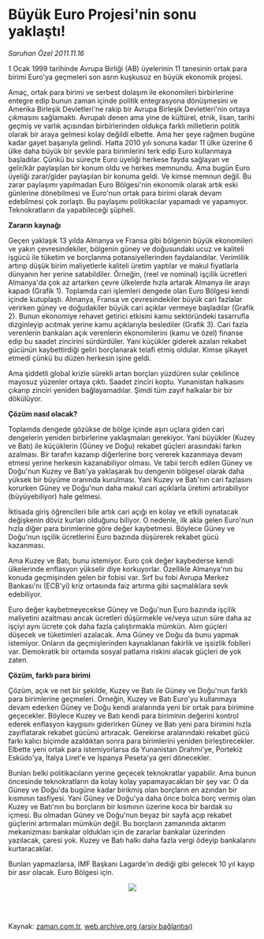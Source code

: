 # Büyük Euro Projesi'nin sonu yaklaştı!

*Saruhan Özel 2011.11.16*

<td class="columnist-detail">
<p>1 Ocak 1999 tarihinde Avrupa Birliği (AB) üyelerinin 11 tanesinin ortak para birimi Euro'ya geçmeleri son asrın kuşkusuz en büyük ekonomik projesi.</p>
<p>
<div id="haberMetinDiv">
<p>Amaç, ortak para birimi ve serbest dolaşım ile ekonomileri birbirlerine entegre edip bunun zaman içinde politik entegrasyona dönüşmesini ve Amerika Birleşik Devletleri'ne rakip bir Avrupa Birleşik Devletleri'nin ortaya çıkmasını sağlamaktı. Avrupalı denen ama yine de kültürel, etnik, lisan, tarihi geçmiş ve varlık açısından birbirlerinden oldukça farklı milletlerin politik olarak bir araya gelmesi kolay değildi elbette. Ama her şeye rağmen bugüne kadar gayet başarıyla gelindi. Hatta 2010 yılı sonuna kadar 11 ülke üzerine 6 ülke daha büyük bir şevkle para birimlerini terk edip Euro kullanmaya başladılar. Çünkü bu süreçte Euro üyeliği herkese fayda sağlayan ve gelir/kâr paylaşılan bir konum oldu ve herkes memnundu. Ama bugün Euro üyeliği zarar/gider paylaşılan bir konuma geldi. Ve kimse memnun değil. Bu zarar paylaşımı yapılmadan Euro Bölgesi'nin ekonomik olarak artık eski günlerine dönebilmesi ve Euro'nun ortak para birimi olarak devam edebilmesi çok zorlaştı. Bu paylaşımı politikacılar yapamadı ve yapamıyor. Teknokratların da yapabileceği şüpheli. 
<b><p>Zararın kaynağı</p></b>
<p>Geçen yaklaşık 13 yılda Almanya ve Fransa gibi bölgenin büyük ekonomileri ve yakın çevresindekiler, bölgenin güney ve doğusundaki ucuz ve kaliteli işgücü ile tüketim ve borçlanma potansiyellerinden faydalandılar. Verimlilik artırıp düşük birim maliyetlerle kaliteli üretim yaptılar ve makul fiyatlarla dünyanın her yerine satabildiler. Örneğin, (reel ve nominal) işçilik ücretleri Almanya'da çok az artarken çevre ülkelerde hızla artarak Almanya ile arayı kapadı (Grafik 1). Toplamda cari işlemleri dengede olan Euro Bölgesi kendi içinde kutuplaştı. Almanya, Fransa ve çevresindekiler büyük cari fazlalar verirken güney ve doğudakiler büyük cari açıklar vermeye başladılar (Grafik 2). Bunun ekonomiye rehavet getirici etkisini kamu sektöründeki tasarrufla dizginleyip acıtmak yerine kamu açıklarıyla beslediler (Grafik 3). Cari fazla verenlerin bankaları açık verenlerin ekonomilerini (kamu ve özel) finanse edip bu saadet zincirini sürdürdüler. Yani küçükler giderek azalan rekabet gücünün kaybettirdiği geliri borçlanarak telafi etmiş oldular. Kimse şikayet etmedi çünkü bu düzen herkesin işine geldi.
<p> Ama şiddetli global krizle sürekli artan borçları yüzdüren sular çekilince mayosuz yüzenler ortaya çıktı. Saadet zinciri koptu. Yunanistan halkasını çıkarıp zinciri yeniden bağlayamadılar. Şimdi tüm zayıf halkalar bir bir dökülüyor.
<b><p>Çözüm nasıl olacak?</p></b>
<p>Toplamda dengede gözükse de bölge içinde aşırı uçlara giden cari dengelerin yeniden birbirlerine yaklaşmaları gerekiyor. Yani büyükler (Kuzey ve Batı) ile küçüklerin (Güney ve Doğu) rekabet güçleri arasındaki farkın azalması. Bir tarafın kazanıp diğerlerine borç vererek kazanmaya devam etmesi yerine herkesin kazanabiliyor olması. Ve tabii tercih edilen Güney ve Doğu'nun Kuzey ve Batı'ya yaklaşarak bu dengenin bölgesel olarak daha yüksek bir büyüme oranında kurulması. Yani Kuzey ve Batı'nın cari fazlasını korurken Güney ve Doğu'nun daha makul cari açıklarla üretimi artırabiliyor (büyüyebiliyor) hale gelmesi. 
<p> İktisada giriş öğrencileri bile artık cari açığı en kolay ve etkili oynatacak değişkenin döviz kurları olduğunu biliyor. O nedenle, ilk akla gelen Euro'nun hızla diğer para birimlerine göre değer kaybetmesi. Böylece Güney ve Doğu'nun işçilik ücretlerini Euro bazında düşürerek rekabet gücü kazanması.
<p> Ama Kuzey ve Batı, bunu istemiyor. Euro çok değer kaybederse kendi ülkelerinde enflasyon yükselir diye korkuyorlar. Özellikle Almanya'nın bu konuda geçmişinden gelen bir fobisi var. Sırf bu fobi Avrupa Merkez Bankası'nı (ECB'yi) kriz ortasında faiz artırma gibi saçmalıklara sevk edebiliyor. 
<p> Euro değer kaybetmeyecekse Güney ve Doğu'nun Euro bazında işçilik maliyetini azaltması ancak ücretleri düşürmekle ve/veya uzun süre daha az işçiyi aynı ücrete çok daha fazla çalıştırmakla mümkün. Alım güçleri düşecek ve tüketimleri azalacak. Ama Güney ve Doğu da bunu yapmak istemiyor. Onların da geçmişlerinden kaynaklanan fakirlik ve işsizlik fobileri var. Demokratik bir ortamda sosyal patlama riskini alacak güçleri de yok zaten.
<b><p>Çözüm, farklı para birimi</p></b>
<p>Çözüm, açık ve net bir şekilde, Kuzey ve Batı ile Güney ve Doğu'nun farklı para birimlerine geçmeleri. Örneğin, Kuzey ve Batı Euro'yu kullanmaya devam ederken Güney ve Doğu kendi aralarında yeni bir ortak para birimine geçecekler. Böylece Kuzey ve Batı kendi para biriminin değerini kontrol ederek enflasyon kaygısını giderirken Güney ve Batı yeni para birimini hızla zayıflatarak rekabet gücünü artıracak. Gerekirse aralarındaki rekabet gücü farkı kalıcı biçimde azaldıktan sonra para birimlerini yeniden birleştirecekler. Elbette yeni ortak para istemiyorlarsa da Yunanistan Drahmi'ye, Portekiz Esküdo'ya, İtalya Liret'e ve İspanya Peseta'ya geri dönecekler.
<p> Bunları belki politikacıların yerine geçecek teknokratlar yapabilir. Ama bunun öncesinde teknokratların da kolay kolay yapamayacakları bir şey var. O da Güney ve Doğu'da bugüne kadar birikmiş olan borçların en azından bir kısmının tasfiyesi. Yani Güney ve Doğu'ya daha önce bolca borç vermiş olan Kuzey ve Batı'nın bu borçların bir kısmının üzerine koca bir bardak su içmesi. Bu olmadan Güney ve Doğu'nun beyaz bir sayfa açıp rekabet güçlerini artırmaları mümkün değil. Bu borçların zamanında aktarım mekanizması bankalar oldukları için de zararlar bankalar üzerinden yazılacak, çaresi yok. Kuzey ve Batı halkı daha fazla vergi ödeyip bankalarını kurtaracaklar.
<p> Bunları yapmazlarsa, IMF Başkanı Lagarde'ın dediği gibi gelecek 10 yıl kayıp bir asır olacak. Euro Bölgesi için. 
<p>
<p><p align="center"><img border="0" src="http://web.archive.org/web/20120129194531im_/http://medya.zaman.com.tr/2011/11/16/resim2.jpg"/>
<p>
<p></p></p></p></p></p></p></p></p></p></p></p></p></p></p></p></div>
</p>


<p><br>
		 </br></p></td>

Kaynak: [zaman.com.tr](http://zaman.com.tr/yazar.do?yazino=1202543), [web.archive.org (arşiv bağlantısı)](http://web.archive.org/web/20120129194531/http://zaman.com.tr/yazar.do?yazino=1202543)
